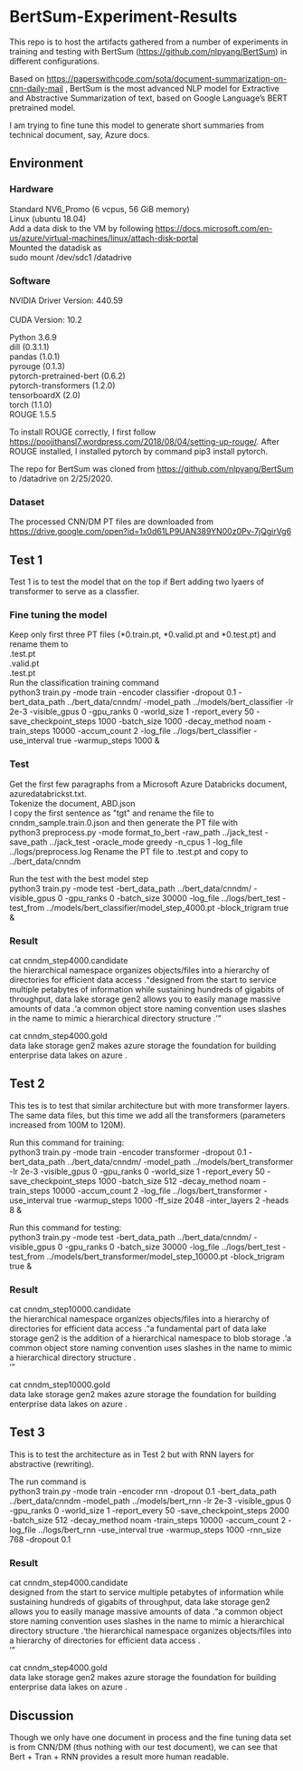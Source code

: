 # BertSum-Experiment-Results
This repo is to host the artifacts gathered from a number of experiments in training and testing with BertSum (https://github.com/nlpyang/BertSum) in different configurations.

Based on https://paperswithcode.com/sota/document-summarization-on-cnn-daily-mail , BertSum is the most advanced NLP model for Extractive and Abstractive Summarization of text, based on Google Language’s BERT pretrained model.

I am trying to fine tune this model to generate short summaries from technical document, say, Azure docs.

## Environment
### Hardware 
Standard NV6_Promo (6 vcpus, 56 GiB memory)<br/>
Linux (ubuntu 18.04)<br/>
Add a data disk to the VM by following https://docs.microsoft.com/en-us/azure/virtual-machines/linux/attach-disk-portal<br/>
Mounted the datadisk as<br/>
sudo mount /dev/sdc1 /datadrive

### Software
NVIDIA Driver Version: 440.59<br/>       
CUDA Version: 10.2

Python 3.6.9<br/>
dill (0.3.1.1)<br/>
pandas (1.0.1)<br/>
pyrouge (0.1.3)<br/>
pytorch-pretrained-bert (0.6.2)<br/>
pytorch-transformers (1.2.0)<br/>
tensorboardX (2.0)<br/>
torch (1.1.0)<br/>
ROUGE 1.5.5

To install ROUGE correctly, I first follow https://poojithansl7.wordpress.com/2018/08/04/setting-up-rouge/. After ROUGE installed, I installed pytorch by command pip3 install pytorch.

The repo for BertSum was cloned from https://github.com/nlpyang/BertSum to /datadrive on 2/25/2020.

### Dataset
The processed CNN/DM PT files are downloaded from https://drive.google.com/open?id=1x0d61LP9UAN389YN00z0Pv-7jQgirVg6

## Test 1
Test 1 is to test the model that on the top if Bert adding two lyaers of transformer to serve as a classfier.
### Fine tuning the model
Keep only first three PT files (*0.train.pt, *0.valid.pt and *0.test.pt) and rename them to<br/> 
.test.pt<br/>
.valid.pt<br/>
.test.pt<br/>
Run the classification training command<br/>
python3 train.py -mode train -encoder classifier -dropout 0.1 -bert_data_path ../bert_data/cnndm/ -model_path ../models/bert_classifier -lr 2e-3 -visible_gpus 0  -gpu_ranks 0 -world_size 1 -report_every 50 -save_checkpoint_steps 1000 -batch_size 1000 -decay_method noam -train_steps 10000 -accum_count 2 -log_file ../logs/bert_classifier -use_interval true -warmup_steps 1000 &

### Test 
Get the first few paragraphs from a Microsoft Azure Databricks document, azuredatabrickst.txt.<br/>
Tokenize the document, ABD.json<br/>
I copy the first sentence as "tgt" and rename the file to cnndm_sample.train.0.json and then generate the PT file with<br/>
python3 preprocess.py -mode format_to_bert -raw_path ../jack_test -save_path ../jack_test -oracle_mode greedy -n_cpus 1 -log_file ../logs/preprocess.log
Rename the PT file to .test.pt and copy to ../bert_data/cnndm<br/>

Run the test with the best model step<br/>
python3 train.py -mode test  -bert_data_path ../bert_data/cnndm/  -visible_gpus 0  -gpu_ranks 0 -batch_size 30000  -log_file ../logs/bert_test -test_from ../models/bert_classifier/model_step_4000.pt -block_trigram true &<br/>

### Result
cat cnndm_step4000.candidate<br/>
the hierarchical namespace organizes objects/files into a hierarchy of directories for efficient data access .<q>designed from the start to service multiple petabytes of information while sustaining hundreds of gigabits of throughput, data lake storage gen2 allows you to easily manage massive amounts of data .<q>a common object store naming convention uses slashes in the name to mimic a hierarchical directory structure .

cat cnndm_step4000.gold<br/>
data lake storage gen2 makes azure storage the foundation for building enterprise data lakes on azure .

## Test 2
This tes is to test that similar architecture but with more transformer layers. The same data files, but this time we add all the transformers (parameters increased from 100M to 120M).<br/>

Run this command for training:<br/>
python3 train.py -mode train -encoder transformer -dropout 0.1 -bert_data_path ../bert_data/cnndm/ -model_path ../models/bert_transformer -lr 2e-3 -visible_gpus 0  -gpu_ranks 0 -world_size 1 -report_every 50 -save_checkpoint_steps 1000 -batch_size 512 -decay_method noam -train_steps 10000 -accum_count 2 -log_file ../logs/bert_transformer -use_interval true -warmup_steps 1000 -ff_size 2048 -inter_layers 2 -heads 8 &

Run this command for testing:<br/>
python3 train.py -mode test  -bert_data_path ../bert_data/cnndm/  -visible_gpus 0  -gpu_ranks 0 -batch_size 30000  -log_file ../logs/bert_test -test_from ../models/bert_transformer/model_step_10000.pt -block_trigram true &

### Result
cat cnndm_step10000.candidate<br/>
the hierarchical namespace organizes objects/files into a hierarchy of directories for efficient data access .<q>a fundamental part of data lake storage gen2 is the addition of a hierarchical namespace to blob storage .<q>a common object store naming convention uses slashes in the name to mimic a hierarchical directory structure .<br/>

cat cnndm_step10000.gold<br/>
data lake storage gen2 makes azure storage the foundation for building enterprise data lakes on azure .<br/>

## Test 3
This is to test the architecture as in Test 2 but with RNN layers for abstractive (rewriting).

The run command is<br/>
python3 train.py -mode train -encoder rnn -dropout 0.1 -bert_data_path ../bert_data/cnndm -model_path ../models/bert_rnn -lr 2e-3 -visible_gpus 0  -gpu_ranks 0 -world_size 1 -report_every 50 -save_checkpoint_steps 2000 -batch_size 512 -decay_method noam -train_steps 10000 -accum_count 2 -log_file ../logs/bert_rnn -use_interval true -warmup_steps 1000 -rnn_size 768 -dropout 0.1

### Result
cat cnndm_step4000.candidate<br/>
designed from the start to service multiple petabytes of information while sustaining hundreds of gigabits of throughput, data lake storage gen2 allows you to easily manage massive amounts of data .<q>a common object store naming convention uses slashes in the name to mimic a hierarchical directory structure .<q>the hierarchical namespace organizes objects/files into a hierarchy of directories for efficient data access .<br/>
  
cat cnndm_step4000.gold<br/>
data lake storage gen2 makes azure storage the foundation for building enterprise data lakes on azure .<br/>

## Discussion
Though we only have one document in process and the fine tuning data set is from CNN/DM (thus nothing with our test document), we can see that Bert + Tran + RNN provides a result more human readable.
